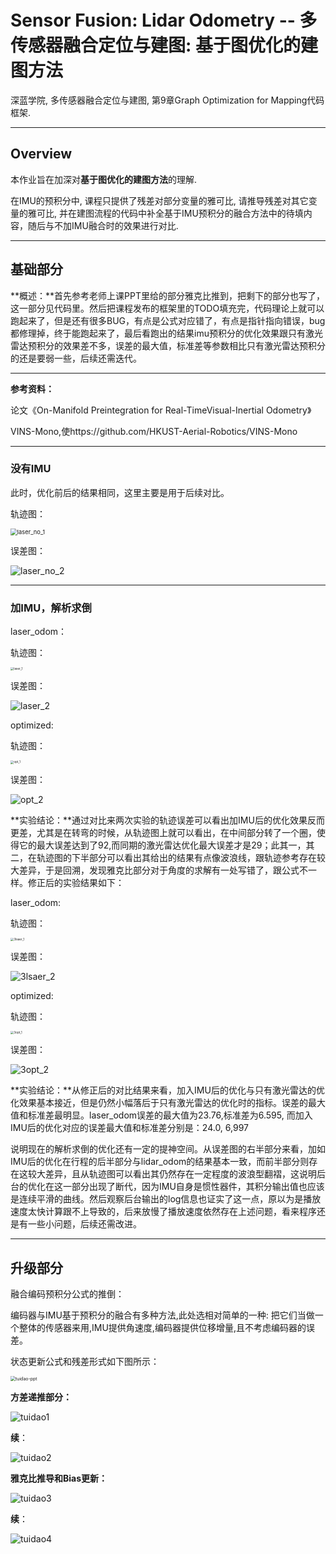 # Sensor Fusion: Lidar Odometry -- 多传感器融合定位与建图: 基于图优化的建图方法

深蓝学院, 多传感器融合定位与建图, 第9章Graph Optimization for Mapping代码框架.

---

## Overview

本作业旨在加深对**基于图优化的建图方法**的理解.

在IMU的预积分中, 课程只提供了残差对部分变量的雅可比, 请推导残差对其它变量的雅可比, 并在建图流程的代码中补全基于IMU预积分的融合方法中的待填内容，随后与不加IMU融合时的效果进行对比.

---

## 基础部分

**概述：**首先参考老师上课PPT里给的部分雅克比推到，把剩下的部分也写了，这一部分见代码里。然后把课程发布的框架里的TODO填充完，代码理论上就可以跑起来了，但是还有很多BUG，有点是公式对应错了，有点是指针指向错误，bug都修理掉，终于能跑起来了，最后看跑出的结果imu预积分的优化效果跟只有激光雷达预积分的效果差不多，误差的最大值，标准差等参数相比只有激光雷达预积分的还是要弱一些，后续还需迭代。

---

**参考资料：**

论文《On-Manifold Preintegration for Real-TimeVisual-Inertial Odometry》

VINS-Mono,使https://github.com/HKUST-Aerial-Robotics/VINS-Mono

---

### 没有IMU

此时，优化前后的结果相同，这里主要是用于后续对比。

轨迹图：

<img src="doc/images/laser_no_1.png" alt="laser_no_1" style="zoom: 67%;" />

误差图：

![laser_no_2](doc/images/laser_no_2.png)

---

### 加IMU，解析求倒

laser_odom：

轨迹图：

<img src="doc/images/laser_1.png" alt="laser_1" style="zoom: 33%;" />

误差图：

![laser_2](doc/images/laser_2.png)

optimized:

轨迹图：

<img src="doc/images/opt_1.png" alt="opt_1" style="zoom:33%;" />

误差图：

![opt_2](doc/images/opt_2.png)

**实验结论：**通过对比来两次实验的轨迹误差可以看出加IMU后的优化效果反而更差，尤其是在转弯的时候，从轨迹图上就可以看出，在中间部分转了一个圈，使得它的最大误差达到了92,而同期的激光雷达优化最大误差才是29；此其一，其二，在轨迹图的下半部分可以看出其给出的结果有点像波浪线，跟轨迹参考存在较大差异，于是回溯，发现雅克比部分对于角度的求解有一处写错了，跟公式不一样。修正后的实验结果如下：

laser_odom:

轨迹图：

<img src="doc/images/3lsaer_1.png" alt="3lsaer_1" style="zoom:33%;" />

误差图：

![3lsaer_2](doc/images/3lsaer_2.png)

optimized:

轨迹图：

<img src="doc/images/3opt_1.png" alt="3opt_1" style="zoom:33%;" />

误差图：

![3opt_2](doc/images/3opt_2.png)

**实验结论：**从修正后的对比结果来看，加入IMU后的优化与只有激光雷达的优化效果基本接近，但是仍然小幅落后于只有激光雷达的优化时的指标。误差的最大值和标准差最明显。laser_odom误差的最大值为23.76,标准差为6.595, 而加入IMU后的优化对应的误差最大值和标准差分别是：24.0, 6,997

说明现在的解析求倒的优化还有一定的提神空间。从误差图的右半部分来看，加如IMU后的优化在行程的后半部分与lidar_odom的结果基本一致，而前半部分则存在这较大差异，且从轨迹图可以看出其仍然存在一定程度的波浪型翻褶，这说明后台的优化在这一部分出现了断代，因为IMU自身是惯性器件，其积分输出值也应该是连续平滑的曲线。然后观察后台输出的log信息也证实了这一点，原以为是播放速度太快计算跟不上导致的，后来放慢了播放速度依然存在上述问题，看来程序还是有一些小问题，后续还需改进。

---

## 升级部分

融合编码预积分公式的推倒：

编码器与IMU基于预积分的融合有多种方法,此处选相对简单的一种:
把它们当做一个整体的传感器来用,IMU提供角速度,编码器提供位移增量,且不考虑编码器的误
差。

状态更新公式和残差形式如下图所示：

<img src="doc/images/tuidao-ppt.png" alt="tuidao-ppt" style="zoom:50%;" />

**方差递推部分：**

![tuidao1](doc/images/tuidao1.jpg)

**续**：

![tuidao2](doc/images/tuidao2.jpg)

**雅克比推导和Bias更新：**

![tuidao3](doc/images/tuidao3.jpg)

**续**：

![tuidao4](doc/images/tuidao4.jpg)